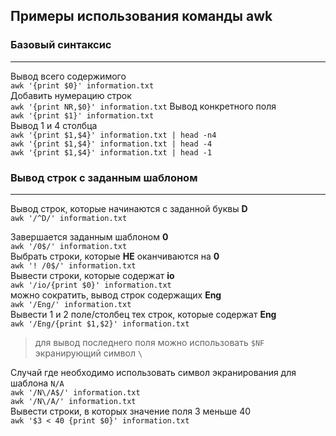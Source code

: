 Примеры использования команды **awk**
-
### Базовый синтаксис
---

Вывод всего содержимого <br>
`awk '{print $0}' information.txt` <br>
Добавить нумерацию строк <br>
`awk '{print NR,$0}' information.txt`
Вывод конкретного поля <br>
`awk '{print $1}' information.txt` <br>
Вывод 1 и 4 столбца <br>
`awk '{print $1,$4}' information.txt | head -n4` <br>
`awk '{print $1,$4}' information.txt | head -4` <br>
`awk '{print $1,$4}' information.txt | head -1` <br>
### Вывод строк с заданным шаблоном
---
Вывод строк, которые начинаются с заданной буквы __D__<br>
`awk '/^D/' information.txt` <br>

Завершается заданным шаблоном __0__<br>
`awk '/0$/' information.txt` <br>
Выбрать строки, которые __НЕ__ оканчиваются на __0__ <br>
`awk '! /0$/' information.txt` <br>
Вывести строки, которые содержат __io__ <br>
`awk '/io/{print $0}' information.txt` <br>
можно сократить, вывод строк содержащих __Eng__ <br>
`awk '/Eng/' information.txt` <br>
Вывести 1 и 2 поле/столбец тех строк, которые содержат __Eng__ <br>
`awk '/Eng/{print $1,$2}' information.txt` <br>
> для вывод последнего поля можно использовать `$NF` <br>
> экранирующий символ `\` <br>

Случай где необходимо использовать символ экранирования для шаблона `N/A` <br>
`awk '/N\/A$/' information.txt` <br>
`awk '/N\/A/' information.txt` <br>
Вывести строки, в которых значение поля 3 меньше 40 <br>
`awk '$3 < 40 {print $0}' information.txt` <br>

